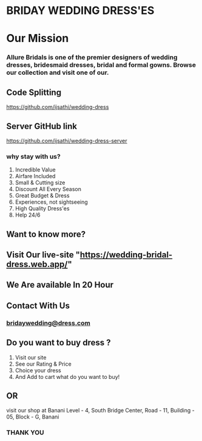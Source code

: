# BRIDAY WEDDING DRESS'ES

# Our Mission
### Allure Bridals is one of the premier designers of wedding dresses, bridesmaid dresses, bridal and formal gowns. Browse our collection and visit one of our.

## Code Splitting
https://github.com/ijsathi/wedding-dress
## Server GitHub link
https://github.com/ijsathi/wedding-dress-server

### why stay with us?
1. Incredible Value
2. Airfare Included
3. Small & Cutting size
4. Discount All Every Season
5. Great Budget & Dress
6. Experiences, not sightseeing
7. High Quality Dress'es
8. Help 24/6
## Want to know more?
## Visit Our live-site "https://wedding-bridal-dress.web.app/"
## We Are available In 20 Hour
## Contact With Us 
### bridaywedding@dress.com
## Do you want to buy dress ? 
 1. Visit our site 
 2. See our Rating & Price
 3. Choice your dress
 3. And Add to cart what do you want to buy!
## OR 
visit our shop at Banani Level - 4, South Bridge Center,
Road - 11, Building - 05, Block - G, Banani

### THANK YOU